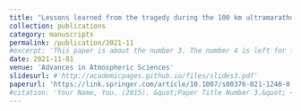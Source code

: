 ```yaml
---
title: "Lessons learned from the tragedy during the 100 km ultramarathon race in Baiyin, Gansu Province on 22 May 2021"
collection: publications
category: manuscripts
permalink: /publication/2021-11
#excerpt: 'This paper is about the number 3. The number 4 is left for future work.'
date: 2021-11-01
venue: 'Advances in Atmospheric Sciences'
slidesurl: #'http://academicpages.github.io/files/slides3.pdf'
paperurl: 'https://link.springer.com/article/10.1007/s00376-021-1246-0'
#citation: 'Your Name, You. (2015). &quot;Paper Title Number 3.&quot; <i>Journal 1</i>. 1(3).'
---
```

